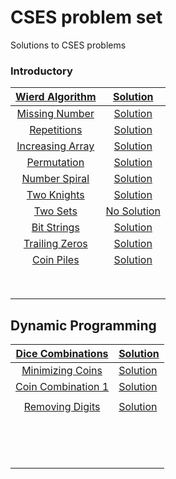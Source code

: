 # CSES problem set
Solutions to CSES problems

### Introductory



| [Wierd Algorithm](https://cses.fi/problemset/task/1068)  | [Solution](https://github.com/priyam314/CSES-problem-set/blob/main/introductory/weird_algorithm.cpp) |
| :------------------------------------------------------: | :----------------------------------------------------------: |
|  [Missing Number](https://cses.fi/problemset/task/1083)  | [Solution](https://github.com/priyam314/CSES-problem-set/blob/main/introductory/missing_number.cpp) |
|   [Repetitions](https://cses.fi/problemset/task/1069)    | [Solution](https://github.com/priyam314/CSES-problem-set/blob/main/introductory/Repetitions.cpp) |
| [Increasing Array](https://cses.fi/problemset/task/1094) | [Solution](https://github.com/priyam314/CSES-problem-set/blob/main/introductory/increasing_array.cpp) |
|   [Permutation](https://cses.fi/problemset/task/1070)    | [Solution](https://github.com/priyam314/CSES-problem-set/blob/main/introductory/permutations.cpp) |
|  [Number Spiral](https://cses.fi/problemset/task/1071)   | [Solution](https://github.com/priyam314/CSES-problem-set/blob/main/introductory/spiral.cpp) |
|   [Two Knights](https://cses.fi/problemset/task/1072)    | [Solution](https://github.com/priyam314/CSES-problem-set/blob/main/introductory/twoKnights.cpp) |
|     [Two Sets](https://cses.fi/problemset/task/1092)     |                       [No Solution]()                        |
|   [Bit Strings](https://cses.fi/problemset/task/1617)    | [Solution](https://github.com/priyam314/CSES-problem-set/blob/main/introductory/bitStrings.cpp) |
|  [Trailing Zeros](https://cses.fi/problemset/task/1618)  | [Solution](https://github.com/priyam314/CSES-problem-set/blob/main/introductory/trailingZeros.cpp) |
|    [Coin Piles](https://cses.fi/problemset/task/1754)    | [Solution](https://github.com/priyam314/CSES-problem-set/blob/main/introductory/coinPiles.cpp) |
|                                                          |                                                              |
|                                                          |                                                              |
|                                                          |                                                              |
|                                                          |                                                              |
|                                                          |                                                              |
|                                                          |                                                              |
|                                                          |                                                              |
|                                                          |                                                              |

## Dynamic Programming

|  [Dice Combinations](https://cses.fi/problemset/task/1633)  | [Solution](https://github.com/priyam314/CSES-problem-set/blob/main/dynamic_programming/dice_combinations.cpp) |
| :---------------------------------------------------------: | ------------------------------------------------------------ |
|  [Minimizing Coins](https://cses.fi/problemset/task/1634)   | [Solution](https://github.com/priyam314/CSES-problem-set/blob/main/dynamic_programming/minimizingCoins.cpp) |
| [Coin Combination 1](https://cses.fi/problemset/task/1635/) | [Solution](https://github.com/priyam314/CSES-problem-set/blob/main/dynamic_programming/coinCombination1.cpp) |
|                                                             |                                                              |
|   [Removing Digits](https://cses.fi/problemset/task/1637)   | [Solution](https://github.com/priyam314/CSES-problem-set/blob/main/dynamic_programming/removingDigits.cpp) |
|                                                             |                                                              |
|                                                             |                                                              |
|                                                             |                                                              |
|                                                             |                                                              |
|                                                             |                                                              |
|                                                             |                                                              |
|                                                             |                                                              |
|                                                             |                                                              |
|                                                             |                                                              |
|                                                             |                                                              |
|                                                             |                                                              |
|                                                             |                                                              |
|                                                             |                                                              |
|                                                             |                                                              |

